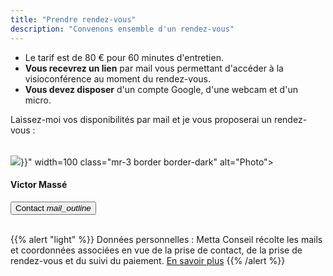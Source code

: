 ```yaml
---
title: "Prendre rendez-vous"
description: "Convenons ensemble d'un rendez-vous"
---
```


- Le tarif est de <span class="badge badge-success">80 €</span> pour 60 minutes d'entretien.
- **Vous recevrez un lien** par mail vous permettant d'accéder à la visioconférence au moment du rendez-vous.
- **Vous devez disposer** d'un compte Google, d'une webcam et d'un micro.

Laissez-moi vos disponibilités par mail et je vous proposerai un rendez-vous :

<div class="media" style="margin-top: 2rem;">
  <img src="data:image/png;base64,{{< b64 "img/photo.jpg" >}}" width=100 class="mr-3 border border-dark" alt="Photo">
  <div class="media-body">
    <h4>Victor Massé</h4>
    <button type="button" class="btn btn-primary btn-sm" onclick="if(jQuery.browser.mobile){window.open('mailto:contact@mettaconseil.fr','_self')}else{window.open('mailto:contact@mettaconseil.fr')}">Contact <i class="material-icons">mail_outline</i></button>
  </div>
</div><br>

{{% alert "light" %}}
Données personnelles : Metta Conseil récolte les mails et coordonnées associées en vue de la prise de contact, de la prise de rendez-vous et du suivi du paiement. <a href="/mentions-legales/#données-personnelles">En savoir plus</a>
{{% /alert %}}
